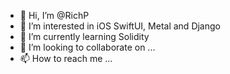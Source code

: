 - 👋 Hi, I’m @RichP
- 👀 I’m interested in iOS SwiftUI,  Metal and Django
- 🌱 I’m currently learning Solidity
- 💞️ I’m looking to collaborate on ...
- 📫 How to reach me ...

<!---
RichP/RichP is a ✨ special ✨ repository because its `README.md` (this file) appears on your GitHub profile.
You can click the Preview link to take a look at your changes.
--->
